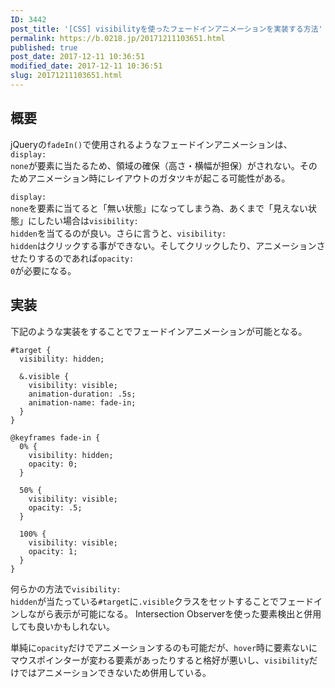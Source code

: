 ```yaml
---
ID: 3442
post_title: '[CSS] visibilityを使ったフェードインアニメーションを実装する方法'
permalink: https://b.0218.jp/20171211103651.html
published: true
post_date: 2017-12-11 10:36:51
modified_date: 2017-12-11 10:36:51
slug: 20171211103651.html
---
```

<h2>概要</h2>

jQueryの<code>fadeIn()</code>で使用されるようなフェードインアニメーションは、<code>display: none</code>が要素に当たるため、領域の確保（高さ・横幅が担保）がされない。そのためアニメーション時にレイアウトのガタツキが起こる可能性がある。

<code>display: none</code>を要素に当てると「無い状態」になってしまう為、あくまで「見えない状態」にしたい場合は<code>visibility: hidden</code>を当てるのが良い。さらに言うと、<code>visibility: hidden</code>はクリックする事ができない。そしてクリックしたり、アニメーションさせたりするのであれば<code>opacity: 0</code>が必要になる。

<!--more-->

<h2>実装</h2>

下記のような実装をすることでフェードインアニメーションが可能となる。

<pre><code class="language-scss">#target {
  visibility: hidden;

  &amp;.visible {
    visibility: visible;
    animation-duration: .5s;
    animation-name: fade-in;
  }
}
</code></pre>

<pre><code class="language-css">@keyframes fade-in {
  0% {
    visibility: hidden;
    opacity: 0;
  }

  50% {
    visibility: visible;
    opacity: .5;
  }

  100% {
    visibility: visible;
    opacity: 1;
  }
}
</code></pre>

何らかの方法で<code>visibility: hidden</code>が当たっている<code>#target</code>に<code>.visible</code>クラスをセットすることでフェードインしながら表示が可能になる。
Intersection Observerを使った要素検出と併用しても良いかもしれない。

単純に<code>opacity</code>だけでアニメーションするのも可能だが、<code>hover</code>時に要素ないにマウスポインターが変わる要素があったりすると格好が悪いし、<code>visibility</code>だけではアニメーションできないため併用している。